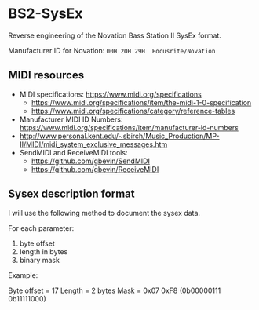 # BS2-SysEx

Reverse engineering of the Novation Bass Station II SysEx format.

Manufacturer ID for Novation: `00H 20H 29H	Focusrite/Novation`

## MIDI resources

- MIDI specifications: https://www.midi.org/specifications
  - https://www.midi.org/specifications/item/the-midi-1-0-specification  
  - https://www.midi.org/specifications/category/reference-tables
- Manufacturer MIDI ID Numbers: https://www.midi.org/specifications/item/manufacturer-id-numbers
- http://www.personal.kent.edu/~sbirch/Music_Production/MP-II/MIDI/midi_system_exclusive_messages.htm
- SendMIDI and ReceiveMIDI tools:
    - https://github.com/gbevin/SendMIDI
    - https://github.com/gbevin/ReceiveMIDI

## Sysex description format

I will use the following method to document the sysex data.

For each parameter: 

1. byte offset
2. length in bytes
3. binary mask

Example:

Byte offset = 17
Length = 2 bytes
Mask = 0x07 0xF8 (0b00000111 0b11111000)

